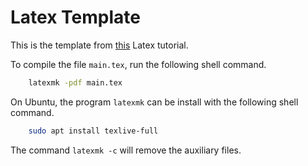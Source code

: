 # Latex Template

This is the template from [this](https://latex-tutorial.readthedocs.io/en/latest/) Latex tutorial.

To compile the file `main.tex`, run the following shell command. 

``` bash
    latexmk -pdf main.tex
```

On Ubuntu, the program `latexmk` can be install with the following shell command. 

``` bash
    sudo apt install texlive-full
```

The command `latexmk -c` will remove the auxiliary files. 